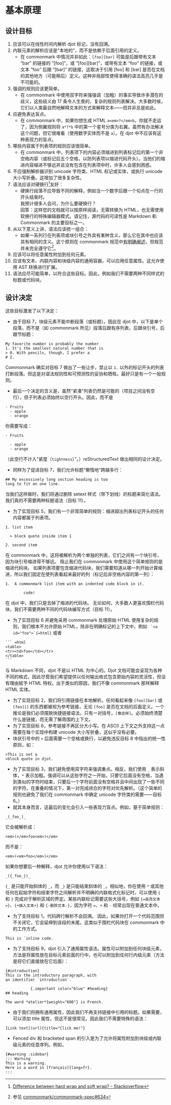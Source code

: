 # 基本原理

## 设计目标

1. 应该可以在线性时间内解析 djot 标记，没有回溯。
2. 内联元素的解析应该是“本地的”，而不是依赖于后面引用的定义。  
    - 在 commonmark 中情况并非如此：`[foo][bar]` 可能是后跟带有文本 “bar” 的链接的 “[foo]”，或 “[foo][bar]”，或带有文本 “foo” 的链接，或文本 “foo” 后跟 “[bar]” 的链接，这取决于引用 [foo] 和 [bar] 是否在文档的其他地方（可能稍后）定义。这种非局部性使得准确的语法高亮几乎是不可能的。
3. 强调的规则应该更简单。  
    - 在 commonmark 中使用双字符来强强调（加粗）的事实导致许多潜在的歧义，这些歧义由 17 条令人生畏的，复杂的规则列表解决。大多数时候，它们以人类最自然地解释文本的方式来解释文本——但并非总是如此。
4. 应避免表达盲点。  
    - 在 commonmark 中，如果你想生成 HTML `a<em>?</em>b`，你就不走运了，因为侧翼规则将 `a*?*b` 中的第一个星号分类为右翼。虽然有办法解决这个问题，但它很难看（使用数字实体而不是 `a`）。在 djot 中不应该有这种表现力的盲点。
5. 哪些内容属于列表项的规则应该很简单。  
    - 在 commonmark 中，列表项下的内容必须缩进到列表标记后的第一个非空格内容（或标记后五个空格，以防列表项以缩进代码开头）。当他们的缩进内容缩进不够远并且没有包含在列表项中时，许多人会感到困惑。
6. 不应强制解析器识别 unicode 字符类、HTML 标记或实体，或执行 unicode 大小写折叠。这增加了很多复杂性。
7. 语法应该对硬换行[^1]友好：  
    - 硬换行段落不应导致不同的解释，例如当一个数字后跟一个句点在一行的开头结束时。  
    我预计很多人会问，为什么要硬换行？  
    回答：这样您的文档就可以按原样阅读，无需转换为 HTML，也无需使用软换行的特殊编辑器模式。请记住，源代码的可读性是 Markdown 和 Commonmark 的主要目标之一。
8. 从以下意义上讲，语法应该统一组合：  
   - 如果一系列行在列表项或块引号之外具有某种含义，那么它在其中也应该具有相同的含义。这个原则在 commonmark 规范中[有明确阐述](https://spec.commonmark.org/0.30/#principle-of-uniformity)，但规范并未完全遵守它[^2]。
9. 应该可以将任意属性附加到任何元素。
10. 应该有文本、内联内容和块级内容的通用容器，可以应用任意属性。这允许使用 AST 转换进行扩展。
11. 语法应尽可能简单，以符合这些目标。因此，例如我们不需要两种不同样式的标题或代码块。

## 设计决定

这些目标激发了以下决定：

- 由于目标 7，块级元素不能中断段落（或标题）。因此在 djot 中，以下是单个段落，而不是（如 commonmark 所见）段落后跟有序列表，后跟块引号，后跟节标题：
```
My favorite number is probably the number
1. It's the smallest natural number that is
> 0. With pencils, though, I prefer a
# 2.
```
Commonmark 确实对目标 7 做出了一些让步，禁止以 `1.` 以外的标记开头的列表打断段落。但这是对语法规则性和可预测性的妥协和牺牲。最好只是有一个一般规则。  
- 最后一个决定的含义是，虽然“紧凑”列表仍然是可能的（项目之间没有空行），但子列表必须始终以空行开头。因此，而不是
```
- Fruits
  - apple
  - orange
```  
你需要写成：  
```  
- Fruits

  - apple
  - orange
```  
（此空行不计入“紧度（`tightness`）”。）reStructuredText 做出相同的设计决定。
- 同样为了促进目标 7，我们允许标题“懒惰地”跨越多行：
```  
## My excessively long section heading is too
long to fit on one line.
```  
当我们这样做时，我们将通过删除 setext 样式（带下划线）的标题来简化语法。我们真的不需要两种标题语法（目标 11）。  
- 为了实现目标 5，我们有一个非常简单的规则：缩进超出列表标记开头的任何内容都属于列表项。  
```  
1. list item

  > block quote inside item 1

2. second item
```  
在 commonmark 中，这将被解析为两个单独的列表，它们之间有一个块引号，因为块引号缩进得不够远。 阻止我们在 commonmark 中使用这个简单规则的是缩进代码块。 如果列表项要包含缩进代码块，我们需要知道从哪一列开始计算缩进，所以我们固定在使列表看起来最好的列（标记后非空格内容的第一列）：  
```
1.  A commonmark list item with an indented code block in it.

        code!
```  
在 djot 中，我们只是去掉了缩进的代码块。 无论如何，大多数人更喜欢围栏代码块，我们不需要两种不同的代码块编写方式（目标 11）。  
- 为了实现目标 6 并避免采用 commonmark 处理原始 HTML 使用复杂的规则，我们根本不允许原始 HTML，除非在明确标记的上下文中，例如 `` `<a id="foo">`{=html}``
或者    
````
``` =html
<table>
<tr><td>foo</td></tr>
</table>
```
````  
与 Markdown 不同，djot 不是以 HTML 为中心的。Djot 文档可能会呈现为各种不同的格式，因此尽管我们希望提供以任何输出格式包含原始内容的灵活性，但没有理由赋予 HTML 特权。出于类似的原因，我们不像 commonmark 那样解释 HTML 实体。  
- 为了实现目标 2，我们将引用链接在本地解析。任何看起来像 `[foo][bar]` 或 `[foo][]` 的东西都被视为参考链接，无论 `[foo]` 是否在文档的后面定义。一个推论是我们必须摆脱快捷链接语法，只有一对括号，`[像这样]`。必须始终清楚什么是链接，而无需了解周围的上下文。
- 为了实现目标 6，参考链接不再区分大小写。在 ASCII 上下文之外支持这一点需要在每个实现中构建 unicode 大小写折叠，这似乎没有必要。
- 块状引号中的 `>` 后面需要一个空格或换行，以避免违反目标 8 中指出的统一性原则，如：
```
>This is not a
>block quote in djot.
```
- 为了实现目标 3，我们避免使用双字符来强调重点。相反，我们使用 `_` 表示斜体，`*` 表示加粗。强调可以从这些字符之一开始，只要它后面没有空格，当遇到类似的字符时结束，只要后一个字符前面没有空格并且中间出现了一些不同的字符。在重叠的情况下，第一对完成闭合的字符对优先解析。（这个简单的规则也避免了我们在 commonmark 中确定 unicode 字符类的需要——目标 6。）
- 就其本身而言，这最后的变化会引入一些表现力盲点。例如，基于简单规则：
```
_(_foo_)_
```
它会被解析成：
```
<em>(</em>foo<em>)</em>
```
而不是：  
```
<em>(<em>foo</em>)</em>
```
如果你想要后一种解释，djot 允许你使用以下语法：
```
_({_foo_})_
```
`{_` 是只能开始斜体的 `_`，而 `_}` 是只能结束斜体的 `_`。相似地，你在使用 `*` 或其他任何在起始字符和结束字符之间解析并不明确的内联格式化标记时，可以使用 `{` 和 `}` 完成对于解析区域的界定。某些内联标记需要这些大括号，例如 `{=高亮文本=}`、`{+插入文本+}` 和 `{-删除文本-}`，因为字符 `=`、`+` 和 `-` 经常出现在普通文本中。
- 为了支持目标 1，代码跨行解析不会回溯。 因此，如果你打开一个代码范围但不关闭它，它会延伸到该段的末尾。这类似于围栏代码块在 commonmark 中的工作方式。
```
This is `inline code.
```
- 为了支持目标 9，djot 引入了通用属性语法。属性可以附加到任何块级元素，方法是将属性放在目标元素前面的行中，也可以附加到任何行内级元素（方法是将它们直接放在它后面）：
```
{#introduction}
This is the introductory paragraph, with
an identifier `introduction`.

           {.important color="blue" #heading}
## heading

The word *atelier*{weight="600"} is French.
```
- 由于我们将拥有通用属性，因此我们不再支持链接中引用的标题。如果需要，可以添加 title 属性，但这不是很常见，因此我们不需要特殊的语法：
```
[Link text](url){title="Click me!"}
```
- Fenced div 和 bracketed span 的引入是为了允许将属性附加到块级或内联级元素的任意序列。例如，
```
{#warning .sidebar}
::: Warning
This is a warning.
Here is a word in [français]{lang=fr}.
:::
```

[^1]: [Difference between hard wrap and soft wrap? - Stackoverflow](https://stackoverflow.com/questions/319925/difference-between-hard-wrap-and-soft-wrap#:~:text=A%20hard%20wrap%20inserts%20actual%20line%20breaks%20in,but%20looks%20like%20it%27s%20divided%20into%20several%20lines.)
[^2]: 参见 [commonmark/commonmark-spec#634](https://github.com/commonmark/commonmark-spec/issues/634)